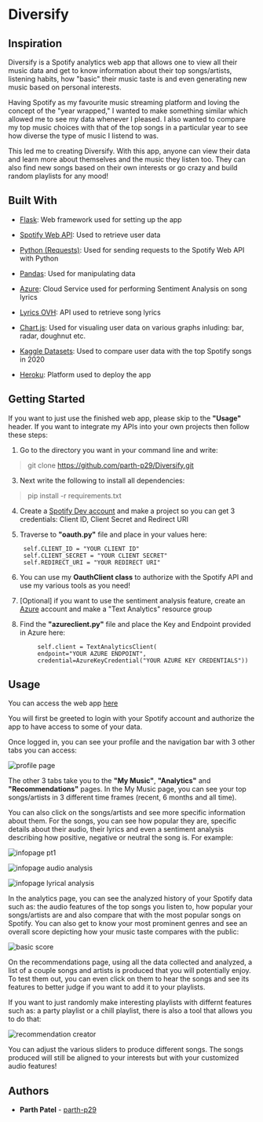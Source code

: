 # Diversify

## Inspiration

Diversify is a Spotify analytics web app that allows one to view all their music data and get to know information about their top songs/artists, listening habits, how "basic" their music taste is and even generating new music based on personal interests.

Having Spotify as my favourite music streaming platform and loving the concept of the "year wrapped," I wanted to make something similar which allowed me to see my data whenever I pleased. I also wanted to compare my top music choices with that of the top songs in a particular year to see how diverse the type of music I listend to was. 

This led me to creating Diversify. With this app, anyone can view their data and learn more about themselves and the music they listen too. They can also find new songs based on their own interests or go crazy and build random playlists for any mood! 

## Built With

- [Flask](https://flask.palletsprojects.com/en/1.1.x/): Web framework used for setting up the app

- [Spotify Web API](https://developer.spotify.com/documentation/web-api/): Used to retrieve user data

- [Python (Requests)](https://docs.python-requests.org/en/master/): Used for sending requests to the Spotify Web API with Python

- [Pandas](https://pandas.pydata.org/): Used for manipulating data

- [Azure](https://azure.microsoft.com/en-ca/services/cognitive-services/text-analytics/): Cloud Service used for performing Sentiment Analysis on song lyrics

- [Lyrics OVH](https://lyricsovh.docs.apiary.io/#reference/0/lyrics-of-a-song/search): API used to retrieve song lyrics

- [Chart.js](https://www.chartjs.org/docs/latest/): Used for visualing user data on various graphs inluding: bar, radar, doughnut etc.

- [Kaggle Datasets](https://www.kaggle.com/atillacolak/top-50-spotify-tracks-2020): Used to compare user data with the top Spotify songs in 2020

- [Heroku](https://dashboard.heroku.com/apps): Platform used to deploy the app

## Getting Started

If you want to just use the finished web app, please skip to the **"Usage"** header. If you want to integrate my APIs into your own projects then follow these steps:

1. Go to the directory you want in your command line and write: 
> git clone https://github.com/parth-p29/Diversify.git
3. Next write the following to install all dependencies: 
> pip install -r requirements.txt
4. Create a [Spotify Dev account](https://developer.spotify.com/dashboard/login) and make a project so you can get 3 credentials: Client ID, Client Secret and Redirect URI
5. Traverse to **"oauth.py"** file and place in your values here:

        self.CLIENT_ID = "YOUR CLIENT ID"
        self.CLIENT_SECRET = "YOUR CLIENT SECRET"
        self.REDIRECT_URI = "YOUR REDIRECT URI"

6. You can use my **OauthClient class** to authorize with the Spotify API and use my various tools as you need!
7. [Optional] if you want to use the sentiment analysis feature, create an [Azure](https://azure.microsoft.com/en-us/free/) account and make a "Text Analytics" resource group
8. Find the **"azureclient.py"** file and place the Key and Endpoint provided in Azure here:

            self.client = TextAnalyticsClient(
            endpoint="YOUR AZURE ENDPOINT",
            credential=AzureKeyCredential("YOUR AZURE KEY CREDENTIALS"))

## Usage
    
You can access the web app [here](https://diversify-application.herokuapp.com/)

You will first be greeted to login with your Spotify account and authorize the app to have access to some of your data.

Once logged in, you can see your profile and the navigation bar with 3 other tabs you can access:

![profile page](https://user-images.githubusercontent.com/69891859/114288135-d1964900-9a3a-11eb-8f9e-4563268128bc.png)

The other 3 tabs take you to the **"My Music"**, **"Analytics"** and **"Recommendations"** pages. In the My Music page, you can see your top songs/artists in 3 different time frames (recent, 6 months and all time).

You can also click on the songs/artists and see more specific information about them. For the songs, you can see how popular they are, specific details about their audio, their lyrics and even a sentiment analysis describing how positive, negative or neutral the song is. For example:


![infopage pt1](https://user-images.githubusercontent.com/69891859/114288382-5d10d980-9a3d-11eb-8cfd-064fe71549f9.png)

![infopage audio analysis](https://user-images.githubusercontent.com/69891859/114288412-c1cc3400-9a3d-11eb-9e1c-79d58aea6280.png)

![infopage lyrical analysis](https://user-images.githubusercontent.com/69891859/114288423-d9a3b800-9a3d-11eb-87af-b50a783f4b44.png)

In the analytics page, you can see the analyzed history of your Spotify data such as: the audio features of the top songs you listen to, how popular your songs/artists are and also compare that with the most popular songs on Spotify. You can also get to know your most prominent genres and see an overall score depicting how your music taste compares with the public:

![basic score](https://user-images.githubusercontent.com/69891859/114288481-48811100-9a3e-11eb-9f6b-a439945aeccd.png)

On the recommendations page, using all the data collected and analyzed, a list of a couple songs and artists is produced that you will potentially enjoy. To test them out, you can even click on them to hear the songs and see its features to better judge if you want to add it to your playlists. 

If you want to just randomly make interesting playlists with differnt features such as: a party playlist or a chill playlist, there is also a tool that allows you to do that:

![recommendation creator](https://user-images.githubusercontent.com/69891859/114288583-466b8200-9a3f-11eb-9b20-b00e6db93323.png)

You can adjust the various sliders to produce different songs. The songs produced will still be aligned to your interests but with your customized audio features!

## Authors

- **Parth Patel** - [parth-p29](https://github.com/parth-p29)

